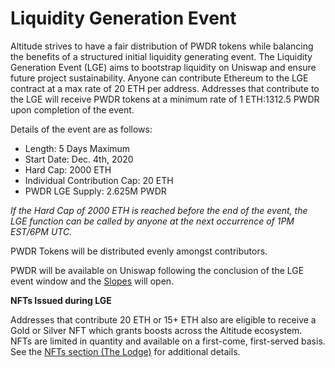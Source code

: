 # Liquidity Generation Event

Altitude strives to have a fair distribution of PWDR tokens while balancing the benefits of a structured initial liquidity generating event.
The Liquidity Generation Event (LGE) aims to bootstrap liquidity on Uniswap and ensure future project sustainability. Anyone can contribute Ethereum to the LGE contract at a max rate of 20 ETH per address. Addresses that contribute to the LGE will receive PWDR tokens at a minimum rate of 1 ETH:1312.5 PWDR upon completion of the event. 

Details of the event are as follows:
- Length: 5 Days Maximum
- Start Date: Dec. 4th, 2020 
- Hard Cap: 2000 ETH 
- Individual Contribution Cap: 20 ETH
- PWDR LGE Supply: 2.625M PWDR

*If the Hard Cap of 2000 ETH is reached before the end of the event, the LGE function can be called by anyone at the next occurrence of 1PM EST/6PM UTC.*

PWDR Tokens will be distributed evenly amongst contributors.

PWDR will be available on Uniswap following the conclusion of the LGE event window and the [Slopes](slopes.md) will open.

**NFTs Issued during LGE**

Addresses that contribute 20 ETH or  15+ ETH also are eligible to receive a Gold or Silver NFT which grants boosts across the Altitude ecosystem. NFTs are limited in quantity and available on a first-come, first-served basis. See the [NFTs section (The Lodge)](lodge.md) for additional details.